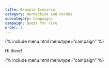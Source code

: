 ```yaml
---
title: Example Scenario
category: Warmachine and Hordes
subcategory: Campaigns
campaign: Quest for Fire
order: 2
---
```

{% include menu.html menutype="campaign" %}

Hi there!


{% include menu.html menutype="campaign" %}